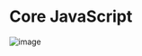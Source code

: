 # Core JavaScript

![image](https://user-images.githubusercontent.com/73521518/213046244-c7ecb59e-8a86-4df0-ac65-f2fae55a8cb9.png)
